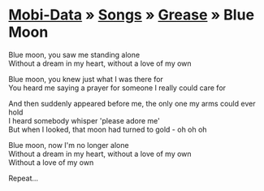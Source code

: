 [Mobi-Data]( ../../index.html) &raquo; [Songs]( ../../index.html ) &raquo; [Grease]( ../index.html ) &raquo; Blue Moon
===
  
Blue moon, you saw me standing alone  
Without a dream in my heart, without a love of my own  
  
Blue moon, you knew just what I was there for  
You heard me saying a prayer for someone I really could care for  
  
And then suddenly appeared before me,   the only one my arms could ever hold  
I heard somebody whisper 'please adore me'  
But when I looked, that moon had turned to gold - oh oh oh  
  
Blue moon, now I'm no longer alone  
Without a dream in my heart, without a love of my own  
Without a love of my own  
  
Repeat...  
